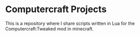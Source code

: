 # Computercraft Projects

This is a repository where I share scripts written in Lua for the Computercraft:Tweaked mod in minecraft.